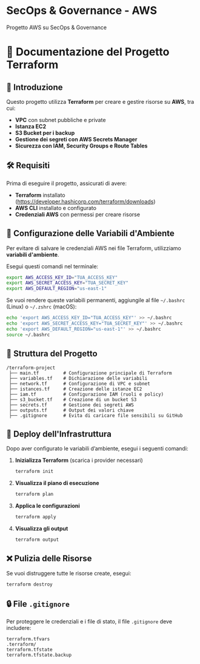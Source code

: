 # SecOps & Governance - AWS 
Progetto AWS su SecOps &amp; Governance 

# 📌 Documentazione del Progetto Terraform

## 📖 Introduzione
Questo progetto utilizza **Terraform** per creare e gestire risorse su **AWS**, tra cui:
- **VPC** con subnet pubbliche e private
- **Istanza EC2**
- **S3 Bucket per i backup**
- **Gestione dei segreti con AWS Secrets Manager**
- **Sicurezza con IAM, Security Groups e Route Tables**

## 🛠️ Requisiti
Prima di eseguire il progetto, assicurati di avere:
- **Terraform** installato (https://developer.hashicorp.com/terraform/downloads)
- **AWS CLI** installato e configurato
- **Credenziali AWS** con permessi per creare risorse

## 🔧 Configurazione delle Variabili d'Ambiente
Per evitare di salvare le credenziali AWS nei file Terraform, utilizziamo **variabili d'ambiente**.

Esegui questi comandi nel terminale:
```sh
export AWS_ACCESS_KEY_ID="TUA_ACCESS_KEY"
export AWS_SECRET_ACCESS_KEY="TUA_SECRET_KEY"
export AWS_DEFAULT_REGION="us-east-1"
```
Se vuoi rendere queste variabili permanenti, aggiungile al file `~/.bashrc` (Linux) o `~/.zshrc` (macOS):
```sh
echo 'export AWS_ACCESS_KEY_ID="TUA_ACCESS_KEY"' >> ~/.bashrc
echo 'export AWS_SECRET_ACCESS_KEY="TUA_SECRET_KEY"' >> ~/.bashrc
echo 'export AWS_DEFAULT_REGION="us-east-1"' >> ~/.bashrc
source ~/.bashrc
```

## 📂 Struttura del Progetto
```
/terraform-project
 ├── main.tf         # Configurazione principale di Terraform
 ├── variables.tf    # Dichiarazione delle variabili
 ├── network.tf      # Configurazione di VPC e subnet
 ├── istances.tf     # Creazione delle istanze EC2
 ├── iam.tf          # Configurazione IAM (ruoli e policy)
 ├── s3_bucket.tf    # Creazione di un bucket S3
 ├── secrets.tf      # Gestione dei segreti AWS
 ├── outputs.tf      # Output dei valori chiave
 ├── .gitignore      # Evita di caricare file sensibili su GitHub
```

## 🚀 Deploy dell'Infrastruttura
Dopo aver configurato le variabili d’ambiente, esegui i seguenti comandi:

1. **Inizializza Terraform** (scarica i provider necessari)
   ```sh
   terraform init
   ```

2. **Visualizza il piano di esecuzione**
   ```sh
   terraform plan
   ```

3. **Applica le configurazioni**
   ```sh
   terraform apply
   ```

4. **Visualizza gli output**
   ```sh
   terraform output
   ```

## ❌ Pulizia delle Risorse
Se vuoi distruggere tutte le risorse create, esegui:
```sh
terraform destroy
```

## 🔒 File `.gitignore`
Per proteggere le credenziali e i file di stato, il file `.gitignore` deve includere:
```
terraform.tfvars
.terraform/
terraform.tfstate
terraform.tfstate.backup
```
